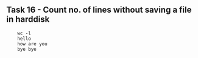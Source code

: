 ## **Task 16 - Count no. of lines without saving a file in harddisk**

``` 
    wc -l  
    hello
    how are you
    bye bye  
